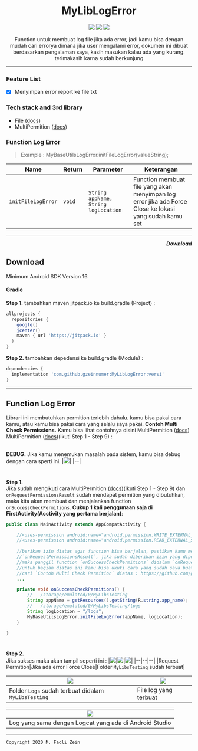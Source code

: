 <h1 align="center">
MyLibLogError
</h1>

<div align="center">
 <a><img src="https://img.shields.io/badge/Version-0.0.1-brightgreen.svg?style=flat"></a>
 <a><img src="https://img.shields.io/badge/ID-gzeinnumer-blue.svg?style=flat"></a>
 <a href="https://github.com/gzeinnumer"><img src="https://img.shields.io/github/followers/gzeinnumer?label=follow&style=social"></a>
 <p>Function untuk membuat log file jika ada error, jadi kamu bisa dengan mudah cari errorya dimana jika user mengalami error, dokumen ini dibuat berdasarkan pengalaman saya, kasih masukan kalau ada yang kurang. terimakasih karna sudah berkunjung</p>
</div>

---

### Feature List
- [x] Menyimpan error report ke file txt

### Tech stack and 3rd library
- File ([docs](https://developer.android.com/reference/java/io/File))
- MultiPermition ([docs](https://github.com/gzeinnumer/MultiPermition))

### Function Log Error
> Example : MyBaseUtilsLogError.initFileLogError(valueString);

| Name               | Return    | Parameter                            | Keterangan    | 
| ------------------ | --------- | ------------------------------------ | ------------- |
| `initFileLogError` | `void`    | `String appName, String logLocation` | Function membuat file yang akan menyimpan log error jika ada Force Close ke lokasi yang sudah kamu set |

---

<p align="end"><b><i>Download</i></b></p>

## Download

Minimum Android SDK Version 16

#### Gradle
**Step 1.** tambahkan maven jitpack.io ke build.gradle (Project) :
```gradle
allprojects {
  repositories {
    google()
    jcenter()
    maven { url 'https://jitpack.io' }
  }
}
```

**Step 2.** tambahkan depedensi ke build.gradle (Module) :
```gradle
dependencies {
  implementation 'com.github.gzeinnumer:MyLibLogError:versi'
}
```

---

## Function Log Error
Librari ini membutuhkan permition terlebih dahulu. kamu bisa pakai cara kamu, atau kamu bisa pakai cara yang selalu saya pakai.
**Contoh Multi Check Permissions.** Kamu bisa lihat contohnya disini MultiPermition ([docs](https://github.com/gzeinnumer/MultiPermition)) MultiPermition ([docs](https://github.com/gzeinnumer/MultiPermition))(Ikuti Step 1 - Step 9) :

\
**DEBUG.** Jika kamu menemukan masalah pada sistem, kamu bisa debug dengan cara sperti ini.
|![](https://github.com/gzeinnumer/MyLibLogError/blob/master/assets/debug.jpg)|
|--|

#
**Step 1.**
\
Jika sudah mengikuti cara MultiPermition ([docs](https://github.com/gzeinnumer/MultiPermition))(Ikuti Step 1 - Step 9) dan `onRequestPermissionsResult` sudah mendapat permition yang dibutuhkan, maka kita akan membuat dan menjalankan function `onSuccessCheckPermitions`. **Cukup 1 kali penggunaan saja di FirstActivity(Acctivity yang pertama berjalan)**:

```java
public class MainActivity extends AppCompatActivity {

    //<uses-permission android:name="android.permission.WRITE_EXTERNAL_STORAGE" />
    //<uses-permission android:name="android.permission.READ_EXTERNAL_STORAGE" />
    
    //berikan izin diatas agar function bisa berjalan, pastikan kamu menggunakan 
    //`onRequestPermissionsResult`, jika sudah diberikan izin yang diperlukan 
    //maka panggil function `onSuccessCheckPermitions` didalam `onRequestPermissionsResult` 
    //untuk bagian diatas ini kamu bisa ukuti cara yang sudah saya buat di repo saya yang lain. 
    //cari `Contoh Multi Check Permition` diatas : https://github.com/gzeinnumer/MultiPermition
    ...

    private void onSuccessCheckPermitions() {
        //   /storage/emulated/0/MyLibsTesting
        String appName = getResources().getString(R.string.app_name);
        //   /storage/emulated/0/MyLibsTesting/logs
        String logLocation = "/logs";
        MyBaseUtilsLogError.initFileLogError(appName, logLocation);
    }

}
```

#
**Step 2.**
\
Jika sukses maka akan tampil seperti ini :
|![](https://github.com/gzeinnumer/MyLibLogError/blob/master/assets/example1.jpg)|![](https://github.com/gzeinnumer/MyLibLogError/blob/master/assets/example2.jpg)|![](https://github.com/gzeinnumer/MyLibLogError/blob/master/assets/example3.jpg)|
|--|--|--|
|Request Permition|Jika ada error Force Close|Folder `MyLibsTesting` sudah terbuat|

|![](https://github.com/gzeinnumer/MyLibLogError/blob/master/assets/example4.jpg)|![](https://github.com/gzeinnumer/MyLibLogError/blob/master/assets/example5.jpg)|
|--|--|
|Folder `Logs` sudah terbuat didalam `MyLibsTesting`|File log yang terbuat|

|![](https://github.com/gzeinnumer/MyLibLogError/blob/master/assets/example6.jpg)|
|--|
|Log yang sama dengan Logcat yang ada di Android Studio|

---

```
Copyright 2020 M. Fadli Zein
```

